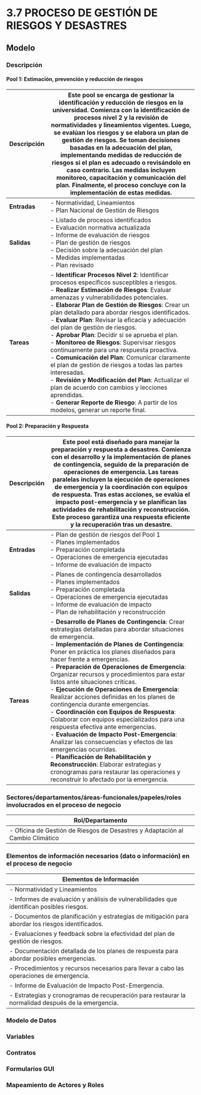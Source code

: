 # 3.7 PROCESO DE GESTIÓN DE RIESGOS Y DESASTRES 

## Modelo

### Descripción

#### Pool 1: Estimación, prevención y reducción de riesgos

| **Descripción** | Este pool se encarga de gestionar la identificación y reducción de riesgos en la universidad. Comienza con la identificación de procesos nivel 2 y la revisión de normatividades y lineamientos vigentes. Luego, se evalúan los riesgos y se elabora un plan de gestión de riesgos. Se toman decisiones basadas en la adecuación del plan, implementando medidas de reducción de riesgos si el plan es adecuado o revisándolo en caso contrario. Las medidas incluyen monitoreo, capacitación y comunicación del plan. Finalmente, el proceso concluye con la implementación de estas medidas. |
|-----------------|--------------------------------------------------------------------------------------------------------------------------------------------------------------------------------------------------------------------------------------------------------------------------------------------------------------------------------------------------------------------------------------------------------------------------------------------------------------------------------------------------------------------------------------------------------------------------------------------------------------------------------------------------------------------------------------------------------------------------------------------------------------------------------------|
| **Entradas**    | - Normatividad, Lineamientos<br>- Plan Nacional de Gestión de Riesgos                                                                                                                                                                                                                                                                                                                                                                                                                                                                                                                                                                                                                                                                                     |
| **Salidas**     | - Listado de procesos identificados<br>- Evaluación normativa actualizada<br>- Informe de evaluación de riesgos<br>- Plan de gestión de riesgos<br>- Decisión sobre la adecuación del plan<br>- Medidas implementadas<br>- Plan revisado                                                                                                                                                                                                                                                                                                                                                                                                                                                                                 |
| **Tareas**      | - **Identificar Procesos Nivel 2**: Identificar procesos específicos susceptibles a riesgos.<br>- **Realizar Estimación de Riesgos**: Evaluar amenazas y vulnerabilidades potenciales.<br>- **Elaborar Plan de Gestión de Riesgos**: Crear un plan detallado para abordar riesgos identificados.<br>- **Evaluar Plan**: Revisar la eficacia y adecuación del plan de gestión de riesgos.<br>- **Aprobar Plan**: Decidir si se aprueba el plan.<br>- **Monitoreo de Riesgos**: Supervisar riesgos continuamente para una respuesta proactiva.<br>- **Comunicación del Plan**: Comunicar claramente el plan de gestión de riesgos a todas las partes interesadas.<br>- **Revisión y Modificación del Plan**: Actualizar el plan de acuerdo con cambios y lecciones aprendidas.<br>- **Generar Reporte de Riesgo**: A partir de los modelos, generar un reporte final. |

#### Pool 2: Preparación y Respuesta

| **Descripción** | Este pool está diseñado para manejar la preparación y respuesta a desastres. Comienza con el desarrollo y la implementación de planes de contingencia, seguido de la preparación de operaciones de emergencia. Las tareas paralelas incluyen la ejecución de operaciones de emergencia y la coordinación con equipos de respuesta. Tras estas acciones, se evalúa el impacto post-emergencia y se planifican las actividades de rehabilitación y reconstrucción. Este proceso garantiza una respuesta eficiente y la recuperación tras un desastre. |
|-----------------|----------------------------------------------------------------------------------------------------------------------------------------------------------------------------------------------------------------------------------------------------------------------------------------------------------------------------------------------------------------------------------------------------------------------------------------------------------------------------------------------------------------------------------------------------------------------------------------------------------------------------------------------------------------------------------------------------------------------------------------------------------------------|
| **Entradas**    | - Plan de gestión de riesgos del Pool 1<br>- Planes implementados<br>- Preparación completada<br>- Operaciones de emergencia ejecutadas<br>- Informe de evaluación de impacto                                                                                                                                                                                                                                                                                                                                                                                                                                                                                                                                                                                |
| **Salidas**     | - Planes de contingencia desarrollados<br>- Planes implementados<br>- Preparación completada<br>- Operaciones de emergencia ejecutadas<br>- Informe de evaluación de impacto<br>- Plan de rehabilitación y reconstrucción                                                                                                                                                                                                                                                                                                                                                                                                                                                                                                                                                                            |
| **Tareas**      | - **Desarrollo de Planes de Contingencia**: Crear estrategias detalladas para abordar situaciones de emergencia.<br>- **Implementación de Planes de Contingencia**: Poner en práctica los planes diseñados para hacer frente a emergencias.<br>- **Preparación de Operaciones de Emergencia**: Organizar recursos y procedimientos para estar listos ante situaciones críticas.<br>- **Ejecución de Operaciones de Emergencia**: Realizar acciones definidas en los planes de contingencia durante emergencias.<br>- **Coordinación con Equipos de Respuesta**: Colaborar con equipos especializados para una respuesta efectiva ante emergencias.<br>- **Evaluación de Impacto Post-Emergencia**: Analizar las consecuencias y efectos de las emergencias ocurridas.<br>- **Planificación de Rehabilitación y Reconstrucción**: Elaborar estrategias y cronogramas para restaurar las operaciones y reconstruir lo afectado por la emergencia. |

### Sectores/departamentos/áreas-funcionales/papeles/roles involucrados en el proceso de negocio

| **Rol/Departamento**                                 |
|-----------------------------------------------------|
| - Oficina de Gestión de Riesgos de Desastres y Adaptación al Cambio Climático |

### Elementos de información necesarios (dato o información) en el proceso de negocio

| **Elementos de Información** |
|------------------------------|
| - Normatividad y Lineamientos |
| - Informes de evaluación y análisis de vulnerabilidades que identifican posibles riesgos. |
| - Documentos de planificación y estrategias de mitigación para abordar los riesgos identificados. |
| - Evaluaciones y feedback sobre la efectividad del plan de gestión de riesgos. |
| - Documentación detallada de los planes de respuesta para abordar posibles emergencias. |
| - Procedimientos y recursos necesarios para llevar a cabo las operaciones de emergencia. |
| - Informe de Evaluación de Impacto Post-Emergencia. |
| - Estrategias y cronogramas de recuperación para restaurar la normalidad después de la emergencia. |

### Modelo de Datos

### Variables

### Contratos

### Formularios GUI

### Mapeamiento de Actores y Roles
